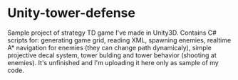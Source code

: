 # Unity-tower-defense
Sample project of strategy TD game I've made in Unity3D. Contains C# scripts for: generating game grid, reading XML, spawning enemies, realtime A* navigation for enemies (they can change path dynamicaly), simple projective decal system, tower bulding and tower behavior (shooting at enemies). It's unfinished and I'm uploading it here only as sample of my code.
